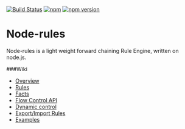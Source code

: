 [![Build Status](https://api.travis-ci.org/mithunsatheesh/node-rules.svg?branch=master)](https://travis-ci.org/mithunsatheesh/node-rules)
[![npm](https://img.shields.io/npm/l/express.svg?style=flat-square)]()
[![npm version](https://badge.fury.io/js/node-rules.svg)](http://badge.fury.io/js/node-rules)


Node-rules
=====
Node-rules is a light weight forward chaining Rule Engine, written on node.js.


###Wiki
* [Overview](https://github.com/mithunsatheesh/node-rules/wiki/Overview)
* [Rules](https://github.com/mithunsatheesh/node-rules/wiki/Rules)
* [Facts](https://github.com/mithunsatheesh/node-rules/wiki/Facts)
* [Flow Control API](https://github.com/mithunsatheesh/node-rules/wiki/Flow-Control-API)
* [Dynamic control](https://github.com/mithunsatheesh/node-rules/wiki/Dynamic-Control)
* [Export/Import Rules](https://github.com/mithunsatheesh/node-rules/wiki/Exporting-and-Importing-Rules)
* [Examples](https://github.com/mithunsatheesh/node-rules/wiki/Examples)
